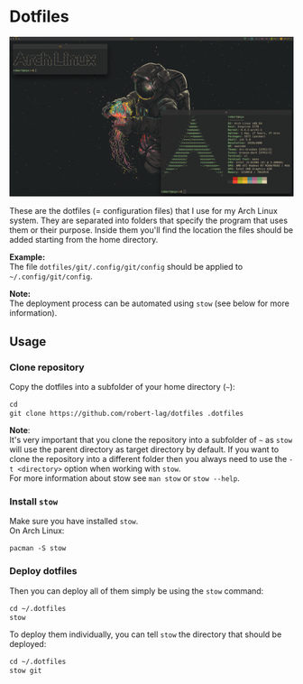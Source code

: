 # Dotfiles

![Desktop](./.images/desktop-gruvbox.png)

These are the dotfiles (= configuration files) that I use for my Arch Linux
system. They are separated into folders that specify the program that uses them
or their purpose. Inside them you'll find the location the files should be added
starting from the home directory.

**Example:**  
The file `dotfiles/git/.config/git/config` should be applied to
`~/.config/git/config`.

**Note:**  
The deployment process can be automated using `stow` (see below for more
information).

## Usage

### Clone repository
Copy the dotfiles into a subfolder of your home directory (`~`):

```
cd
git clone https://github.com/robert-lag/dotfiles .dotfiles
```

**Note**:  
It's very important that you clone the repository into a subfolder of `~` as
`stow` will use the parent directory as target directory by default. If you want
to clone the repository into a different folder then you always need to use the
`-t <directory>` option when working with `stow`.  
For more information about stow see `man stow` or `stow --help`.

### Install `stow`
Make sure you have installed `stow`.  
On Arch Linux:

```
pacman -S stow
```

### Deploy dotfiles
Then you can deploy all of them simply be using the `stow` command:

```
cd ~/.dotfiles
stow
```

To deploy them individually, you can tell `stow` the directory that should be
deployed:

```
cd ~/.dotfiles
stow git
```
